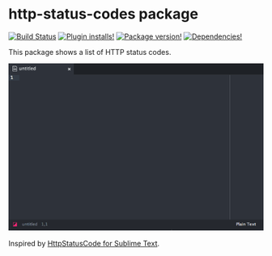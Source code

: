# http-status-codes package

[![Build Status](https://img.shields.io/travis/josa42/atom-http-status-codes.svg?style=flat-square)](https://travis-ci.org/josa42/atom-http-status-codes)
[![Plugin installs!](https://img.shields.io/apm/dm/http-status-codes.svg?style=flat-square)](https://atom.io/packages/http-status-codes)
[![Package version!](https://img.shields.io/apm/v/http-status-codes.svg?style=flat-square)](https://atom.io/packages/http-status-codes)
[![Dependencies!](https://img.shields.io/david/josa42/atom-http-status-codes.svg?style=flat-square)](https://david-dm.org/josa42/atom-http-status-codes)

This package shows a list of HTTP status codes.

![Screenshot](https://github.com/josa42/atom-http-status-codes/blob/master/screenshot.gif?raw=true)

Inspired by [HttpStatusCode for Sublime Text](https://github.com/jugyo/SublimeHttpStatusCode).

